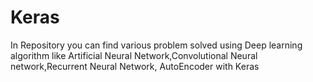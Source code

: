 # Keras
In Repository you can find various problem solved using Deep learning algorithm like Artificial Neural Network,Convolutional Neural network,Recurrent Neural Network, AutoEncoder  with Keras
